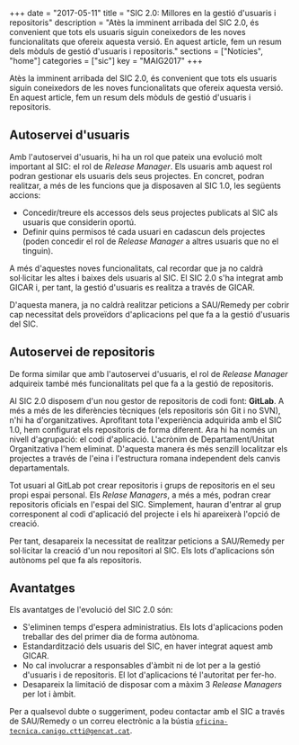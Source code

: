 +++
date        = "2017-05-11"
title       = "SIC 2.0: Millores en la gestió d'usuaris i repositoris"
description = "Atès la imminent arribada del SIC 2.0, és convenient que tots els usuaris siguin coneixedors de les noves funcionalitats que ofereix aquesta versió. En aquest article, fem un resum dels mòduls de gestió d'usuaris i repositoris."
sections    = ["Notícies", "home"]
categories  = ["sic"]
key         = "MAIG2017"
+++

Atès la imminent arribada del SIC 2.0, és convenient que tots els usuaris siguin coneixedors de les noves funcionalitats que ofereix aquesta versió. En aquest article, fem un resum dels mòduls de gestió d'usuaris i repositoris.

## Autoservei d'usuaris

Amb l'autoservei d'usuaris, hi ha un rol que pateix una evolució molt important al SIC: el rol de *Release Manager*. Els usuaris amb aquest rol podran gestionar els usuaris dels seus projectes. En concret, podran realitzar, a més de les funcions que ja disposaven al SIC 1.0, les següents accions:

* Concedir/treure els accessos dels seus projectes publicats al SIC als usuaris que considerin oportú.
* Definir quins permisos té cada usuari en cadascun dels projectes (poden concedir el rol de *Release Manager* a altres usuaris que no el tinguin).

A més d'aquestes noves funcionalitats, cal recordar que ja no caldrà sol·licitar les altes i baixes dels usuaris al SIC. El SIC 2.0 s'ha integrat amb GICAR i, per tant, la gestió d'usuaris es realitza a través de GICAR. 

D'aquesta manera, ja no caldrà realitzar peticions a SAU/Remedy per cobrir cap necessitat dels proveïdors d'aplicacions pel que fa a la gestió d'usuaris del SIC.

## Autoservei de repositoris

De forma similar que amb l'autoservei d'usuaris, el rol de *Release Manager* adquireix també més funcionalitats pel que fa a la gestió de repositoris.

Al SIC 2.0 disposem d'un nou gestor de repositoris de codi font: **GitLab**. A més a més de les diferències tècniques (els repositoris són Git i no SVN), n'hi ha d'organitzatives. Aprofitant tota l'experiència adquirida amb el SIC 1.0, hem configurat els repositoris de forma diferent. Ara hi ha només un nivell d'agrupació: el codi d'aplicació. L'acrònim de Departament/Unitat Organitzativa l'hem eliminat. D'aquesta manera és més senzill localitzar els projectes a través de l'eina i l'estructura romana independent dels canvis departamentals.

Tot usuari al GitLab pot crear repositoris i grups de repositoris en el seu propi espai personal. Els *Relase Managers*, a més a més, podran crear repositoris oficials en l'espai del SIC. Simplement, hauran d'entrar al grup corresponent al codi d'aplicació del projecte i els hi apareixerà l'opció de creació.

Per tant, desapareix la necessitat de realitzar peticions a SAU/Remedy per sol·licitar la creació d'un nou repositori al SIC. Els lots d'aplicacions són autònoms pel que fa als repositoris.

## Avantatges

Els avantatges de l'evolució del SIC 2.0 són:

* S'eliminen temps d'espera administratius. Els lots d'aplicacions poden treballar des del primer dia de forma autònoma.
* Estandardització dels usuaris del SIC, en haver integrat aquest amb GICAR.
* No cal involucrar a responsables d'àmbit ni de lot per a la gestió d'usuaris i de repositoris. El lot d'aplicacions té l'autoritat per fer-ho.
* Desapareix la limitació de disposar com a màxim 3 *Release Managers* per lot i àmbit.

Per a qualsevol dubte o suggeriment, podeu contactar amb el SIC a través de SAU/Remedy o un correu electrònic a la bústia [`oficina-tecnica.canigo.ctti@gencat.cat`](mailto:oficina-tecnica.canigo.ctti@gencat.cat).
